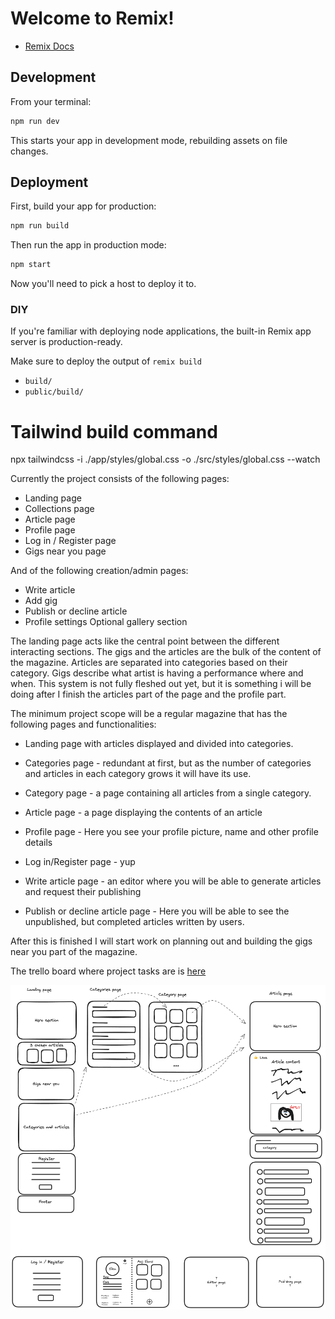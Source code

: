 # Welcome to Remix!

- [Remix Docs](https://remix.run/docs)

## Development

From your terminal:

```sh
npm run dev
```

This starts your app in development mode, rebuilding assets on file changes.

## Deployment

First, build your app for production:

```sh
npm run build
```

Then run the app in production mode:

```sh
npm start
```

Now you'll need to pick a host to deploy it to.

### DIY

If you're familiar with deploying node applications, the built-in Remix app server is production-ready.

Make sure to deploy the output of `remix build`

- `build/`
- `public/build/`

# Tailwind build command
npx tailwindcss -i ./app/styles/global.css -o ./src/styles/global.css --watch


Currently the project consists of the following pages:
- Landing page
- Collections page
- Article page
- Profile page
- Log in / Register page
- Gigs near you page

And of the following creation/admin pages:
- Write article
- Add gig
- Publish or decline article
- Profile settings
Optional gallery section

The landing page acts like the central point between the different interacting sections. 
The gigs and the articles are the bulk of the content of the magazine.
Articles are separated into categories based on their category. 
Gigs describe what artist is having a performance where and when. This system is not fully fleshed out yet, but it is something i will be doing after I finish the articles part of the page and the profile part.

The minimum project scope will be a regular magazine that has the following pages and functionalities:
- Landing page with articles displayed and divided into categories.
- Categories page - redundant at first, but as the number of categories and articles in each category grows it will have its use.
- Category page - a page containing all articles from a single category.
- Article page - a page displaying the contents of an article

- Profile page - Here you see your profile picture, name and other profile details

- Log in/Register page - yup
- Write article page - an editor where you will be able to generate articles and request their publishing
- Publish or decline article page - Here you will be able to see the unpublished, but completed articles written by users.

After this is finished I will start work on planning out and building the gigs near you part of the magazine.

The trello board where project tasks are is [here](https://trello.com/b/m4sLogg3/walk-this-way)

![Rough pages sketch](./public/assets/rough%20page%20sketches.png)